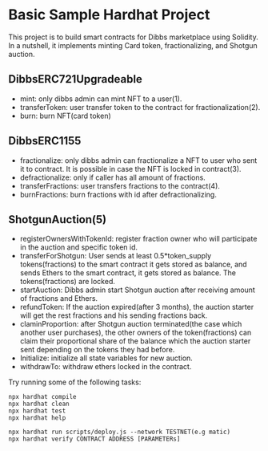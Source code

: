 # Basic Sample Hardhat Project

This project is to build smart contracts for Dibbs marketplace using Solidity. In a nutshell, it implements minting Card token, fractionalizing, and Shotgun auction.

## DibbsERC721Upgradeable
- mint: only dibbs admin can mint NFT to a user(1).
- transferToken: user transfer token to the contract for fractionalization(2).
- burn: burn NFT(card token)
## DibbsERC1155
- fractionalize: only dibbs admin can fractionalize a NFT to user who sent it to contract. It is possible in case the NFT is locked in contract(3).
- defractionalize: only if caller has all amount of fractions.
- transferFractions: user transfers fractions to the contract(4).
- burnFractions: burn fractions with id after defractionalizing.

## ShotgunAuction(5)
- registerOwnersWithTokenId: register fraction owner who will participate in the auction and specific token id.
- transferForShotgun: User sends at least 0.5*token_supply tokens(fractions) to the smart contract it gets stored as balance, and sends Ethers to the smart contract, it gets stored as balance. The tokens(fractions) are locked.
- startAuction: Dibbs admin start Shotgun auction after receiving amount of fractions and Ethers.
- refundToken: If the auction expired(after 3 months), the auction starter will get the rest fractions and his sending fractions back.
- claminProportion: after Shotgun auction terminated(the case which another user purchases), the other owners of the token(fractions) can claim their proportional share of the balance which the auction starter sent depending on the tokens they had before.
- Initialize: initialize all state variables for new auction.
- withdrawTo: withdraw ethers locked in the contract.

Try running some of the following tasks:

```compile and test
npx hardhat compile
npx hardhat clean
npx hardhat test
npx hardhat help
```

``` deploy and verify
npx hardhat run scripts/deploy.js --network TESTNET(e.g matic)
npx hardhat verify CONTRACT ADDRESS [PARAMETERs]
```